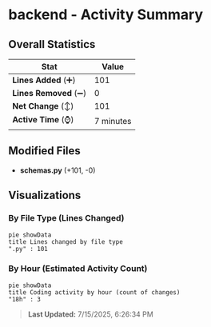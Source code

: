 # backend - Activity Summary 

## Overall Statistics

| Stat                   | Value                                                             |
| ---------------------- | ----------------------------------------------------------------- |
| **Lines Added** (➕)   | 101                                          |
| **Lines Removed** (➖) | 0                                        |
| **Net Change** (↕)    | 101                |
| **Active Time** (⌚)   | 7 minutes |


## Modified Files
- **schemas.py** (+101, -0)

## Visualizations

### By File Type (Lines Changed)

```mermaid
pie showData
title Lines changed by file type
".py" : 101
```

### By Hour (Estimated Activity Count)

```mermaid
pie showData
title Coding activity by hour (count of changes)
"18h" : 3
```


> **Last Updated:** 7/15/2025, 6:26:34 PM